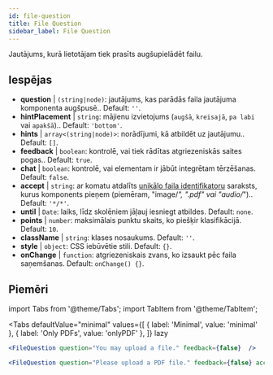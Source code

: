 ```yaml
---
id: file-question 
title: File Question
sidebar_label: File Question
---
```


Jautājums, kurā lietotājam tiek prasīts augšupielādēt failu.

## Iespējas

* __question__ | `(string|node)`: jautājums, kas parādās faila jautājuma komponenta augšpusē.. Default: `''`.
* __hintPlacement__ | `string`: mājienu izvietojums (`augšā`, `kreisajā`, `pa labi` vai `apakšā`).. Default: `'bottom'`.
* __hints__ | `array<(string|node)>`: norādījumi, kā atbildēt uz jautājumu.. Default: `[]`.
* __feedback__ | `boolean`: kontrolē, vai tiek rādītas atgriezeniskās saites pogas.. Default: `true`.
* __chat__ | `boolean`: kontrolē, vai elementam ir jābūt integrētam tērzēšanas. Default: `false`.
* __accept__ | `string`: ar komatu atdalīts [unikālo faila identifikatoru](https://developer.mozilla.org/en-US/docs/Web/HTML/Element/input/file#unique_file_type_specifiers) saraksts, kurus komponents pieņem (piemēram, "image/*", ".pdf" vai "audio/*").. Default: `'*/*'`.
* __until__ | `Date`: laiks, līdz skolēniem jāļauj iesniegt atbildes. Default: `none`.
* __points__ | `number`: maksimālais punktu skaits, ko piešķir klasifikācijā. Default: `10`.
* __className__ | `string`: klases nosaukums. Default: `''`.
* __style__ | `object`: CSS iebūvētie stili. Default: `{}`.
* __onChange__ | `function`: atgriezeniskais zvans, ko izsaukt pēc faila saņemšanas. Default: `onChange() {}`.


## Piemēri

import Tabs from '@theme/Tabs';
import TabItem from '@theme/TabItem';

<Tabs
    defaultValue="minimal"
    values={[
        { label: 'Minimal', value: 'minimal' },
        { label: 'Only PDFs', value: 'onlyPDF' },
    ]}
    lazy
>

<TabItem value="minimal">

```jsx live
<FileQuestion question="You may upload a file." feedback={false}  />
```
</TabItem>

<TabItem value="onlyPDF">

```jsx live
<FileQuestion question="Please upload a PDF file." feedback={false} accept=".pdf" />
```

</TabItem>

</Tabs>
